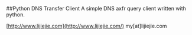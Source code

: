 ##Python DNS Transfer Client
A simple DNS axfr query client written with python.


[http://www.lijiejie.com](http://www.lijiejie.com/) 
my[at]lijiejie.com   